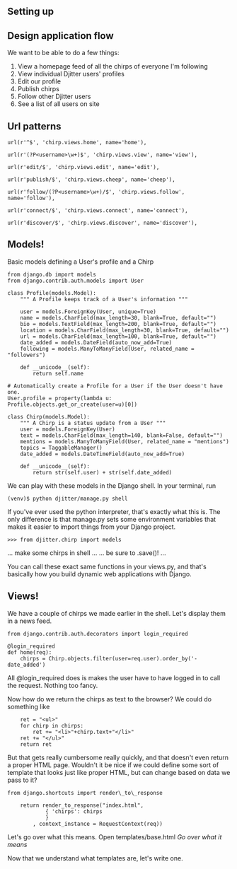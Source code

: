## Setting up 

## Design application flow

We want to be able to do a few things:

1. View a homepage feed of all the chirps of everyone I'm following
2. View individual Djitter users' profiles
3. Edit our profile
4. Publish chirps
5. Follow other Djitter users
6. See a list of all users on site

## Url patterns

	url(r'^$', 'chirp.views.home', name='home'),
	
	url(r'(?P<username>\w+)$', 'chirp.views.view', name='view'),
	
	url(r'edit/$', 'chirp.views.edit', name='edit'),
	
	url(r'publish/$', 'chirp.views.cheep', name='cheep'),
	
	url(r'follow/(?P<username>\w+)/$', 'chirp.views.follow', name='follow'),
	
	url(r'connect/$', 'chirp.views.connect', name='connect'),
	
	url(r'discover/$', 'chirp.views.discover', name='discover'),

## Models!

Basic models defining a User's profile and a Chirp

	from django.db import models
	from django.contrib.auth.models import User
	
	class Profile(models.Model):
		""" A Profile keeps track of a User's information """
	
		user = models.ForeignKey(User, unique=True)
		name = models.CharField(max_length=30, blank=True, default="")
		bio = models.TextField(max_length=200, blank=True, default="")
		location = models.CharField(max_length=30, blank=True, default="")
		url = models.CharField(max_length=100, blank=True, default="")
		date_added = models.DateField(auto_now_add=True)
		following = models.ManyToManyField(User, related_name = "followers")
	
		def __unicode__(self):
			return self.name
	
	# Automatically create a Profile for a User if the User doesn't have one.
	User.profile = property(lambda u: Profile.objects.get_or_create(user=u)[0])

	class Chirp(models.Model):
		""" A Chirp is a status update from a User """
		user = models.ForeignKey(User)
		text = models.CharField(max_length=140, blank=False, default="")
		mentions = models.ManyToManyField(User, related_name = "mentions")
		topics = TaggableManager()
		date_added = models.DateTimeField(auto_now_add=True)
	
		def __unicode__(self):
			return str(self.user) + str(self.date_added)

We can play with these models in the Django shell. In your terminal, run

`(venv)$ python djitter/manage.py shell`

If you've ever used the python interpreter, that's exactly what this is. The only difference is that manage.py sets some environment variables that makes it easier to import things from your Django project.

`>>> from djitter.chirp import models`

... make some chirps in shell ...
... be sure to .save()! ...

You can call these exact same functions in your views.py, and that's basically how you build dynamic web applications with Django.

## Views!

We have a couple of chirps we made earlier in the shell. Let's display them in a news feed.

	from django.contrib.auth.decorators import login_required
	
	@login_required
	def home(req):
		chirps = Chirp.objects.filter(user=req.user).order_by('-date_added')

All @login_required does is makes the user have to have logged in to call the request. Nothing too fancy.

Now how do we return the chirps as text to the browser? We could do something like

		ret = "<ul>"
		for chirp in chirps:
			ret += "<li>"+chirp.text+"</li>"
		ret += "</ul>"
		return ret

But that gets really cumbersome really quickly, and that doesn't even return a proper HTML page. Wouldn't it be nice if we could define some sort of template that looks just like proper HTML, but can change based on data we pass to it?

	from django.shortcuts import render\_to\_response

		return render_to_response("index.html",
				{ 'chirps': chirps
				}
			, context_instance = RequestContext(req))

Let's go over what this means. Open templates/base.html *Go over what it means*

Now that we understand what templates are, let's write one.




